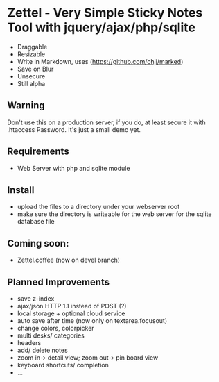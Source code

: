 Zettel - Very Simple Sticky Notes Tool with jquery/ajax/php/sqlite
==================================================================

* Draggable
* Resizable
* Write in Markdown, uses (https://github.com/chjj/marked)
* Save on Blur
* Unsecure
* Still alpha

## Warning

Don't use this on a production server, if you do,
at least secure it with .htaccess Password.
It's just a small demo yet.

## Requirements

* Web Server with php and sqlite module

## Install

* upload the files to a directory under your webserver root
* make sure the directory is writeable for the web server for the sqlite database file



## Coming soon:

* Zettel.coffee (now on devel branch)

## Planned Improvements

* save z-index
* ajax/json HTTP 1.1 instead of POST (?)
* local storage + optional cloud service
* auto save after time (now only on textarea.focusout)
* change colors, colorpicker
* multi desks/ categories
* headers
* add/ delete notes
* zoom in-> detail view; zoom out-> pin board view
* keyboard shortcuts/ completion
* ...
